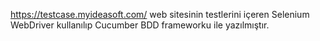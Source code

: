 https://testcase.myideasoft.com/ web sitesinin testlerini içeren Selenium WebDriver kullanılıp Cucumber BDD frameworku ile yazılmıştır.
